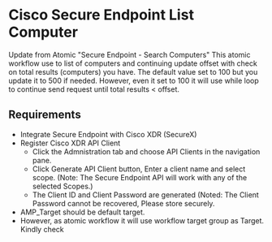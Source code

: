 # Cisco Secure Endpoint List Computer
Update from Atomic "Secure Endpoint - Search Computers" This atomic workflow use to list of computers and continuing update offset with check on total results (computers) you have. The default value set to 100 but you update it to 500 if needed.
However, even it set to 100 it will use while loop to continue send request until total results < offset.

## Requirements
  - Integrate Secure Endpoint with Cisco XDR (SecureX)
  - Register Cisco XDR API Client
    - Click the Admnistration tab and choose API Clients in the navigation pane.
    - Click Generate API Client button, Enter a client name and select scope. (Note: The Secure Endpoint API will work with any of the selected Scopes.)
    - The Client ID and Client Password are generated (Noted: The Client Password cannot be recovered, Please store securely.
  - AMP_Target should be default target.
  - However, as atomic workflow it will use workflow target group as Target. Kindly check 
